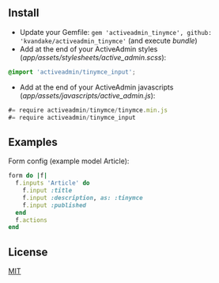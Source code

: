 ## Install

- Update your Gemfile: `gem 'activeadmin_tinymce', github: 'kvandake/activeadmin_tinymce'` (and execute *bundle*)
- Add at the end of your ActiveAdmin styles (_app/assets/stylesheets/active_admin.scss_):
```css
@import 'activeadmin/tinymce_input';
```
- Add at the end of your ActiveAdmin javascripts (_app/assets/javascripts/active_admin.js_):
```js
#= require activeadmin/tinymce/tinymce.min.js
#= require activeadmin/tinymce_input
```

## Examples

Form config (example model Article):

```ruby
form do |f|
  f.inputs 'Article' do
    f.input :title
    f.input :description, as: :tinymce
    f.input :published
  end
  f.actions
end
```

## License

[MIT](LICENSE.txt)

